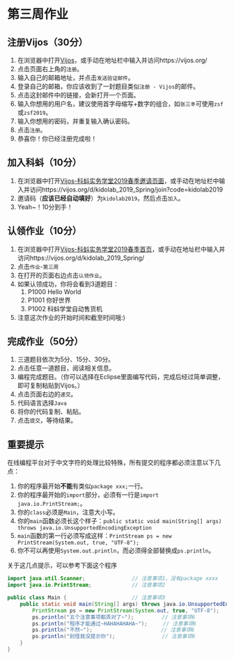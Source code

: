 # 第三周作业

## 注册Vijos（30分）

1. 在浏览器中打开[Vijos][1]，或手动在地址栏中输入并访问https://vijos.org/
2. 点击页面右上角的`注册`。
3. 输入自己的邮箱地址，并点击`发送验证邮件`。
4. 登录自己的邮箱，你应该收到了一封题目类似`注册 - Vijos`的邮件。
5. 点击这封邮件中的链接，会新打开一个页面。
6. 输入你想用的用户名，建议使用首字母缩写+数字的组合，如`张三丰`可使用`zsf`或`zsf2019`。
7. 输入你想用的密码，并重复输入确认密码。
8. 点击`注册`。
9. 恭喜你！你已经注册完成啦！

[1]:https://vijos.org/

## 加入科蚪（10分）

1. 在浏览器中打开[Vijos-科蚪实务学堂2019春季邀请页面][2]，或手动在地址栏中输入并访问https://vijos.org/d/kidolab_2019_Spring/join?code=kidolab2019
2. 邀请码（**应该已经自动填好**）为`kidolab2019`，然后点击`加入`。
3. Yeah~！10分到手！

[2]:https://vijos.org/d/kidolab_2019_Spring/join?code=kidolab2019
   
## 认领作业（10分）

1. 在浏览器中打开[Vijos-科蚪实务学堂2019春季首页][3]，或手动在地址栏中输入并访问https://vijos.org/d/kidolab_2019_Spring/
2. 点击`作业`-`第三周`
3. 在打开的页面右边点击`认领作业`。
4. 如果认领成功，你将会看到3道题目：
   1. P1000 Hello World
   2. P1001 你好世界
   3. P1002 科蚪学堂自动售货机
5. 注意这次作业的开始时间和截至时间哦:)

[3]:https://vijos.org/d/kidolab_2019_Spring/

## 完成作业（50分）

1. 三道题目依次为5分、15分、30分。
2. 点击任意一道题目，阅读相关信息。
3. 编程完成题目。（你可以选择在Eclipse里面编写代码，完成后经过简单调整，即可复制粘贴到Vijos。）
4. 点击页面右边的`递交`。
5. 代码语言选择`Java`
6. 将你的代码复制、粘贴。
7. 点击`提交`，等待结果。

## 重要提示

在线编程平台对于中文字符的处理比较特殊，所有提交的程序都必须注意以下几点：

1. 你的程序最开始**不能**有类似`package xxx;`一行。
2. 你的程序最开始的`import`部分，必须有一行是`import java.io.PrintStream;`。
3. 你的`class`必须是`Main`，注意大小写。
4. 你的`main`函数必须长这个样子：`public static void main(String[] args) throws java.io.UnsupportedEncodingException`
5. `main`函数的第一行必须写成这样：`PrintStream ps = new PrintStream(System.out, true, "UTF-8");`
6. 你不可以再使用`System.out.println`，而必须得全部替换成`ps.println`。

关于这几点提示，可以参考下面这个程序

```Java
import java.util.Scanner;               // 注意事项1，没有package xxxx
import java.io.PrintStream;             // 注意事项2

public class Main {                     // 注意事项3
    public static void main(String[] args) throws java.io.UnsupportedEncodingException {    // 注意事项4
        PrintStream ps = new PrintStream(System.out, true, "UTF-8");    // 注意事项5
        ps.println("五个注意事项都弄对了~");         // 注意事项6
        ps.println("程序才能通过~HAHAHAHAHA~");     // 注意事项6
        ps.println("不然~");                      // 注意事项6
        ps.println("别怪我没提示你");               // 注意事项6
	}
}
```